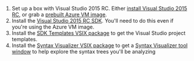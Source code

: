 1. Set up a box with Visual Studio 2015 RC. Either 
[install  Visual Studio 2015 RC](https://www.visualstudio.com/en-us/downloads/visual-studio-2015-downloads-vs.aspx), 
or grab a [prebuilt Azure VM image](http://blogs.msdn.com/b/visualstudioalm/archive/2014/06/04/visual-studio-14-ctp-now-available-in-the-virtual-machine-azure-gallery.aspx).
2. Install the [Visual Studio 2015 RC SDK](http://go.microsoft.com/?linkid=9877247). 
You'll need to do this even if you're using the Azure VM image. 
3. Install the [SDK Templates VSIX package](https://visualstudiogallery.msdn.microsoft.com/e2e07e91-9d0b-4944-ba40-e86bcbec1599) 
to get the Visual Studio project templates. 
4. Install the [Syntax Visualizer VSIX package](https://visualstudiogallery.msdn.microsoft.com/32fe332c-51ad-411a-a74c-9fdbc2a03bb7) 
to get a [Syntax Visualizer tool window](https://github.com/dotnet/roslyn/blob/main/docs/wiki/Syntax-Visualizer.md) 
to help explore the syntax trees you'll be analyzing
